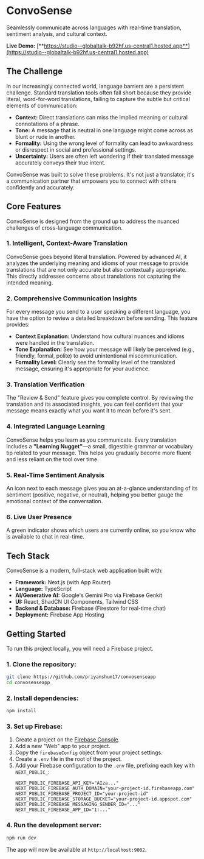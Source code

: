 # ConvoSense

Seamlessly communicate across languages with real-time translation, sentiment analysis, and cultural context.

**Live Demo:** [**https://studio--globaltalk-b92hf.us-central1.hosted.app**](https://studio--globaltalk-b92hf.us-central1.hosted.app)

## The Challenge

In our increasingly connected world, language barriers are a persistent challenge. Standard translation tools often fall short because they provide literal, word-for-word translations, failing to capture the subtle but critical elements of communication:

*   **Context:** Direct translations can miss the implied meaning or cultural connotations of a phrase.
*   **Tone:** A message that is neutral in one language might come across as blunt or rude in another.
*   **Formality:** Using the wrong level of formality can lead to awkwardness or disrespect in social and professional settings.
*   **Uncertainty:** Users are often left wondering if their translated message accurately conveys their true intent.

ConvoSense was built to solve these problems. It's not just a translator; it's a communication partner that empowers you to connect with others confidently and accurately.

## Core Features

ConvoSense is designed from the ground up to address the nuanced challenges of cross-language communication.

### 1. Intelligent, Context-Aware Translation
ConvoSense goes beyond literal translation. Powered by advanced AI, it analyzes the underlying meaning and idioms of your message to provide translations that are not only accurate but also contextually appropriate. This directly addresses concerns about translations not capturing the intended meaning.

### 2. Comprehensive Communication Insights
For every message you send to a user speaking a different language, you have the option to review a detailed breakdown before sending. This feature provides:
*   **Context Explanation:** Understand how cultural nuances and idioms were handled in the translation.
*   **Tone Explanation:** See how your message will likely be perceived (e.g., friendly, formal, polite) to avoid unintentional miscommunication.
*   **Formality Level:** Clearly see the formality level of the translated message, ensuring it's appropriate for your audience.

### 3. Translation Verification
The "Review & Send" feature gives you complete control. By reviewing the translation and its associated insights, you can feel confident that your message means exactly what you want it to mean before it's sent.

### 4. Integrated Language Learning
ConvoSense helps you learn as you communicate. Every translation includes a **"Learning Nugget"**—a small, digestible grammar or vocabulary tip related to your message. This helps you gradually become more fluent and less reliant on the tool over time.

### 5. Real-Time Sentiment Analysis
An icon next to each message gives you an at-a-glance understanding of its sentiment (positive, negative, or neutral), helping you better gauge the emotional context of the conversation.

### 6. Live User Presence
A green indicator shows which users are currently online, so you know who is available to chat in real-time.

## Tech Stack

ConvoSense is a modern, full-stack web application built with:

*   **Framework:** Next.js (with App Router)
*   **Language:** TypeScript
*   **AI/Generative AI:** Google's Gemini Pro via Firebase Genkit
*   **UI:** React, ShadCN UI Components, Tailwind CSS
*   **Backend & Database:** Firebase (Firestore for real-time chat)
*   **Deployment:** Firebase App Hosting

## Getting Started

To run this project locally, you will need a Firebase project.

### 1. Clone the repository:
```bash
git clone https://github.com/priyanshum17/convosenseapp
cd convosenseapp
```

### 2. Install dependencies:
```bash
npm install
```

### 3. Set up Firebase:
1.  Create a project on the [Firebase Console](https://console.firebase.google.com/).
2.  Add a new "Web" app to your project.
3.  Copy the `firebaseConfig` object from your project settings.
4.  Create a `.env` file in the root of the project.
5.  Add your Firebase configuration to the `.env` file, prefixing each key with `NEXT_PUBLIC_`:
    ```env
    NEXT_PUBLIC_FIREBASE_API_KEY="AIza..."
    NEXT_PUBLIC_FIREBASE_AUTH_DOMAIN="your-project-id.firebaseapp.com"
    NEXT_PUBLIC_FIREBASE_PROJECT_ID="your-project-id"
    NEXT_PUBLIC_FIREBASE_STORAGE_BUCKET="your-project-id.appspot.com"
    NEXT_PUBLIC_FIREBASE_MESSAGING_SENDER_ID="..."
    NEXT_PUBLIC_FIREBASE_APP_ID="1:..."
    ```

### 4. Run the development server:
```bash
npm run dev
```

The app will now be available at `http://localhost:9002`.
